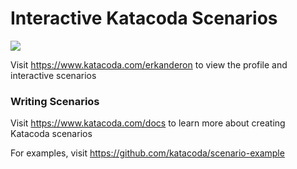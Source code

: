 # Interactive Katacoda Scenarios

[![](http://shields.katacoda.com/katacoda/erkanderon/count.svg)](https://www.katacoda.com/erkanderon "Get your profile on Katacoda.com")

Visit https://www.katacoda.com/erkanderon to view the profile and interactive scenarios

### Writing Scenarios
Visit https://www.katacoda.com/docs to learn more about creating Katacoda scenarios

For examples, visit https://github.com/katacoda/scenario-example
